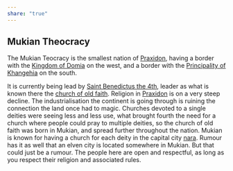 ```yaml
---
share: "true"
---
```

## Mukian Theocracy
The Mukian Teocracy is the smallest nation of [Praxidon](./Praxidon.md), having a border with the [Kingdom of Domia](./Kingdom%20of%20Domia.md) on the west, and a border with the [Principality of Khangehia](./Principality%20of%20Khangehia.md) on the south.

It is currently being lead by [Saint Benedictus the 4th](Saint%20Benedictus%20the%204th.md), leader as what is known there the [church of old faith](church%20of%20old%20faith.md). Religion in [Praxidon](./Praxidon.md) is on a very steep decline. The industrialisation the continent is going through is ruining the connection the land once had to magic. Churches devoted to a single deities were seeing less and less use, what brought fourth the need for a church where people could pray to multiple deities, so the church of old faith was born in Mukian, and spread further throughout the nation. Mukian is known for having a church for each deity in the capital city [nara](nara.md). Rumour has it as well that an elven city is located somewhere in Mukian. But that could just be a rumour. The people here are open and respectful, as long as you respect their religion and associated rules.
